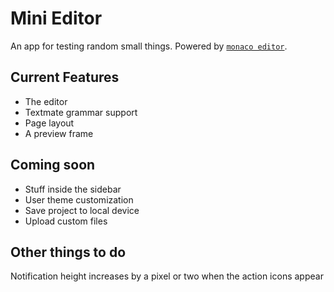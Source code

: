 # Mini Editor

An app for testing random small things. Powered by [`monaco editor`](https://www.npmjs.com/package/monaco-editor).

## Current Features

- The editor
- Textmate grammar support
- Page layout
- A preview frame

## Coming soon

- Stuff inside the sidebar
- User theme customization
- Save project to local device
- Upload custom files

## Other things to do

Notification height increases by a pixel or two when the action icons appear
